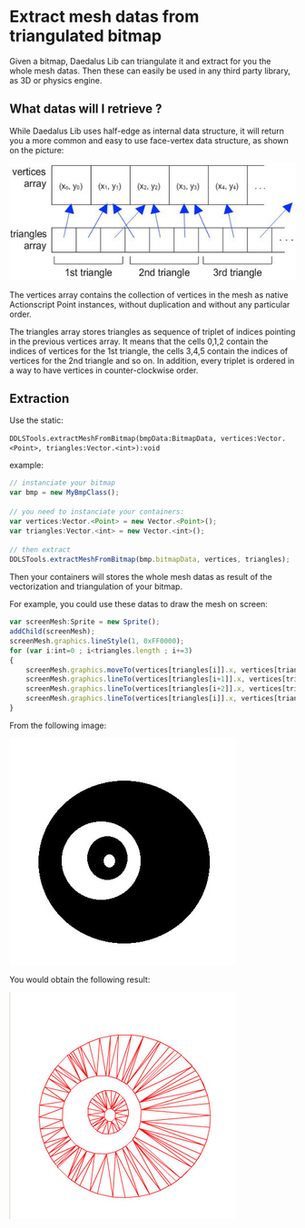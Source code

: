 # Extract mesh datas from triangulated bitmap

Given a bitmap, Daedalus Lib can triangulate it and extract for you the whole mesh datas. Then these can easily be used in any third party library, as 3D or physics engine.

## What datas will I retrieve ?

While Daedalus Lib uses half-edge as internal data structure, it will return you a more common and easy to use face-vertex data structure, as shown on the picture:

![](/docs/original-wiki/img/page6/mesh_regular_structure.jpg)

The vertices array contains the collection of vertices in the mesh as native Actionscript Point instances, without duplication and without any particular order.

The triangles array stores triangles as sequence of triplet of indices pointing in the previous vertices array. It means that the cells 0,1,2 contain the indices of vertices for the 1st triangle, the cells 3,4,5 contain the indices of vertices for the 2nd triangle and so on. In addition, every triplet is ordered in a way to have vertices in counter-clockwise order.

## Extraction

Use the static:

`DDLSTools.extractMeshFromBitmap(bmpData:BitmapData, vertices:Vector.<Point>, triangles:Vector.<int>):void`

example:

``` javascript
// instanciate your bitmap
var bmp = new MyBmpClass();

// you need to instanciate your containers:
var vertices:Vector.<Point> = new Vector.<Point>();
var triangles:Vector.<int> = new Vector.<int>();

// then extract
DDLSTools.extractMeshFromBitmap(bmp.bitmapData, vertices, triangles);
```

Then your containers will stores the whole mesh datas as result of the vectorization and triangulation of your bitmap.

For example, you could use these datas to draw the mesh on screen:

``` javascript
var screenMesh:Sprite = new Sprite();
addChild(screenMesh);
screenMesh.graphics.lineStyle(1, 0xFF0000);
for (var i:int=0 ; i<triangles.length ; i+=3)
{
	screenMesh.graphics.moveTo(vertices[triangles[i]].x, vertices[triangles[i]].y);
	screenMesh.graphics.lineTo(vertices[triangles[i+1]].x, vertices[triangles[i+1]].y);
	screenMesh.graphics.lineTo(vertices[triangles[i+2]].x, vertices[triangles[i+2]].y);
	screenMesh.graphics.lineTo(vertices[triangles[i]].x, vertices[triangles[i]].y);
}
```

From the following image:

![](/docs/original-wiki/img/page6/example.jpg)

You would obtain the following result:

![](/docs/original-wiki/img/page6/result.jpg)

